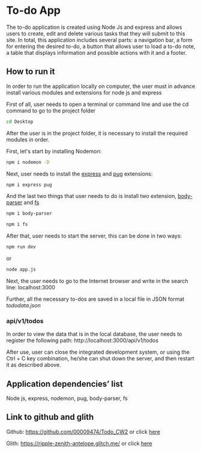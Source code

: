 # To-do App

The to-do application is created using Node Js and express and allows users to create, edit and delete various tasks that they will submit to this site. In total, this application includes several parts: a navigation bar, a form for entering the desired to-do, a button that allows user to load a to-do note, a table that displays information and possible actions with it and a footer.

## How to run it

In order to run the application locally on computer, the user must in advance install various modules and extensions for node js and express

First of all, user needs to open a terminal or command line and use the cd command to go to the project folder

```bash
cd Desktop
```
After the user is in the project folder, it is necessary to install the required modules in order.

First, let's start by installing Nodemon:

```bash
npm i nodemon -D
```

Next, user needs to install the [express](https://expressjs.com/) and [pug](https://pugjs.org/api/getting-started.html) extensions:

```bash
npm i express pug
```

And the last two things that user needs to do is install two extension, [body-parser](https://www.npmjs.com/package/body-parser) and [fs](https://nodejs.org/api/fs.html)

```bash
npm i body-parser
```

```bash
npm i fs
```

After that, user needs to start the server, this can be done in two ways:

```bash
npm run dev
```

or

```bash
node app.js
```

Next, the user needs to go to the Internet browser and write in the search line: localhost:3000

Further, all the necessary to-dos are saved in a local file in JSON format _tododata.json_

### api/v1/todos

In order to view the data that is in the local database, the user needs to register the following path: http://localhost:3000/api/v1/todos

After use, user can close the integrated development system, or using the Ctrl + C key combination, he/she can shut down the server, and then restart it as described above.

## Application dependencies’ list

Node js, express, nodemon, pug, body-parser, fs

## Link to github and glith

Github: https://github.com/00009474/Todo_CW2
or click [here](https://github.com/00009474/Todo_CW2)

Glith: https://ripple-zenith-antelope.glitch.me/
or click [here](https://ripple-zenith-antelope.glitch.me/)